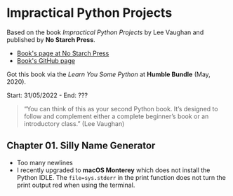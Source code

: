 # Impractical Python Projects

Based on the book *Impractical Python Projects* by Lee Vaughan and published by **No Starch Press**.

- [Book's page at No Starch Press](https://nostarch.com/impracticalpythonprojects)
- [Book's GitHub page](https://github.com/rlvaugh/Impractical_Python_Projects)

Got this book via the *Learn You Some Python* at **Humble Bundle** (May, 2020).

Start: 31/05/2022 - End: ???

>“You can think of this as your second Python book. It’s designed to follow and complement either a complete beginner’s book or an introductory class.” (Lee Vaughan)

## Chapter 01. Silly Name Generator

- Too many newlines
- I recently upgraded to **macOS Monterey** which does not install the Python IDLE. The `file=sys.stderr` in the print function does not turn the print output red when using the terminal.

